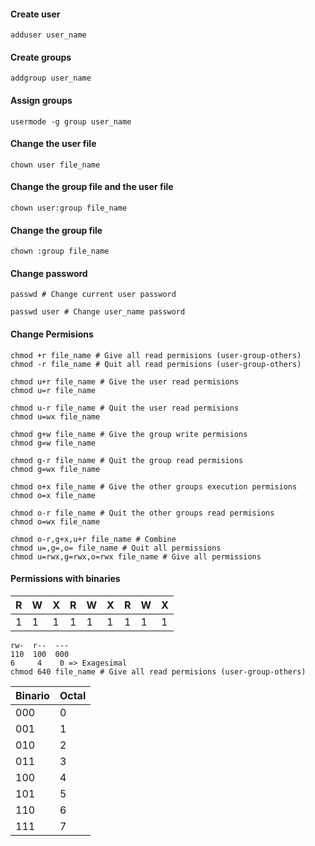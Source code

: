 #### Create user
```shell
adduser user_name
```

#### Create groups
```shell
addgroup user_name
```

#### Assign groups
```shell
usermode -g group user_name
```

#### Change the user file
```shell
chown user file_name
```

#### Change the group file and the user file
```shell
chown user:group file_name
```

#### Change the group file
```shell
chown :group file_name
```

#### Change password
```shell
passwd # Change current user password
```
```shell
passwd user # Change user_name password
```

#### Change Permisions
```shell
chmod +r file_name # Give all read permisions (user-group-others)
chmod -r file_name # Quit all read permisions (user-group-others)
```
```shell
chmod u+r file_name # Give the user read permisions
chmod u=r file_name

chmod u-r file_name # Quit the user read permisions
chmod u=wx file_name

chmod g+w file_name # Give the group write permisions
chmod g=w file_name

chmod g-r file_name # Quit the group read permisions
chmod g=wx file_name

chmod o+x file_name # Give the other groups execution permisions
chmod o=x file_name 

chmod o-r file_name # Quit the other groups read permisions
chmod o=wx file_name 

chmod o-r,g+x,u+r file_name # Combine
chmod u=,g=,o= file_name # Quit all permissions
chmod u=rwx,g=rwx,o=rwx file_name # Give all permissions
```

#### Permissions with binaries
| R  | W   | X    |R  | W   | X    |R  | W   | X    |
| --- | --- | --- |--- | --- | --- |--- | --- | --- |
| 1   | 1   |  1  |  1 | 1   |  1  |  1 |  1  |  1  |
```shell
rw-  r--  ---
110  100  000
6     4    0 => Exagesimal
chmod 640 file_name # Give all read permisions (user-group-others)
```
| Binario | Octal  |
| ---     | ---    |
| 000     |    0   |
|001      |    1   |
|010      |    2   |
|011      |    3   |
|100      |    4   |
|101      |    5   |
|110      |    6   |
|111      |    7   |
